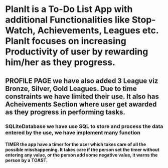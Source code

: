 # PlanIt is a To-Do List App with additional Functionalities like Stop-Watch, Achievements, Leagues etc. PlanIt focuses on increasing Productivity of user by rewarding him/her as they progress.

## PROFILE PAGE we have also added 3 League viz Bronze, Silver, Gold Leagues. Due to time constraints we have limited their use. It also has Acheivements Section where user get awarded as they progress in performing tasks.

### SQLiteDatabase we have use SQL to store and process the data entered by the use, we have implement many function

#### TIMER the app have a timer for the user which takes care of all the possible misshappening. It takes care if the person set the timer without entering any value, or the person add some negative value, it warns the person by a TOAST.


